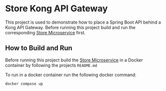 # Store Kong API Gateway

This project is used to demonstrate how to place a Spring Boot API behind a Kong API Gateway. 
Before running this project build and run the corresponding [Store Microservice](https://github.com/DavidManolitsas/store-ms) first.

## How to Build and Run

Before running this project build the [Store Microservice](https://github.com/DavidManolitsas/store-ms) in a Docker container by following the projects `README.md`

To run in a docker container run the following docker command:

```bash
docker compose up
```
